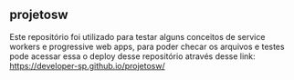 ## projetosw 

Este repositório foi utilizado para testar alguns conceitos de service workers e progressive web apps, para poder checar os arquivos e testes pode acessar essa o deploy desse repositório através desse link: https://developer-sp.github.io/projetosw/
